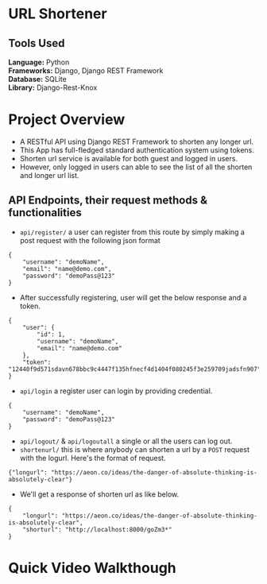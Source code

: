 # URL Shortener

## Tools Used

<b>Language:</b> Python <br>
<b>Frameworks:</b> Django, Django REST Framework <br>
<b>Database:</b> SQLite <br>
<b>Library:</b> Django-Rest-Knox <br>

# Project Overview

* A RESTful API using Django REST Framework to shorten any longer url.
* This App has full-fledged standard authentication system using tokens.
* Shorten url service is available for both guest and logged in users.
* However, only logged in users can able to see the list of all the shorten and longer url list.

## API Endpoints, their request methods & functionalities
* `api/register/` a user can register from this route by simply making a post request with the following json format
```
{
    "username": "demoName",
    "email": "name@demo.com",
    "password": "demoPass@123"
}
```
* After successfully registering, user will get the below response and a token.
```
{
    "user": {
        "id": 1,
        "username": "demoName",
        "email": "name@demo.com"
    },
    "token": "12440f9d571sdavn678bbc9c4447f135hfnecf4d1404f080245f3e259709jadsfn907"
}
```
* `api/login` a register user can login by providing credential.
```
{
    "username": "demoName",
    "password": "demoPass@123"
}
```
* `api/logout/` & `api/logoutall` a single or all the users can log out.
* `shortenurl/` this is where anybody can shorten a url by a `POST` request with the logurl. Here's the format of request.
```
{"longurl": "https://aeon.co/ideas/the-danger-of-absolute-thinking-is-absolutely-clear"}
```
* We'll get a response of shorten url as like below.
```
{
    "longurl": "https://aeon.co/ideas/the-danger-of-absolute-thinking-is-absolutely-clear",
    "shorturl": "http://localhost:8000/goZm3*"
}
```

# Quick Video Walkthough
